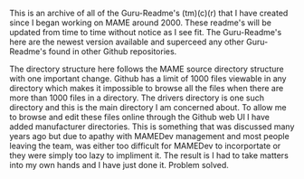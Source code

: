 This is an archive of all of the Guru-Readme's (tm)(c)(r) that I have created since I began working on MAME around 2000. These readme's will be updated from time to time without notice as I see fit. The Guru-Readme's here are the newest version available and superceed any other Guru-Readme's found in other Github repositories.

The directory structure here follows the MAME source directory structure with one important change. Github has a limit of 1000 files viewable in any directory which makes it impossible to browse all the files when there are more than 1000 files in a directory. The drivers directory is one such directory and this is the main directory I am concerned about. To allow me to browse and edit these files online through the Github web UI I have added manufacturer directories. This is something that was discussed many years ago but due to apathy with MAMEDev management and most people leaving the team, was either too difficult for MAMEDev to incorportate or they were simply too lazy to impliment it. The result is I had to take matters into my own hands and I have just done it. Problem solved.
